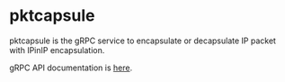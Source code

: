 # pktcapsule

pktcapsule is the gRPC service to encapsulate or decapsulate IP packet with IPinIP encapsulation.

gRPC API documentation is [here](./doc/pktcapsule.md).

